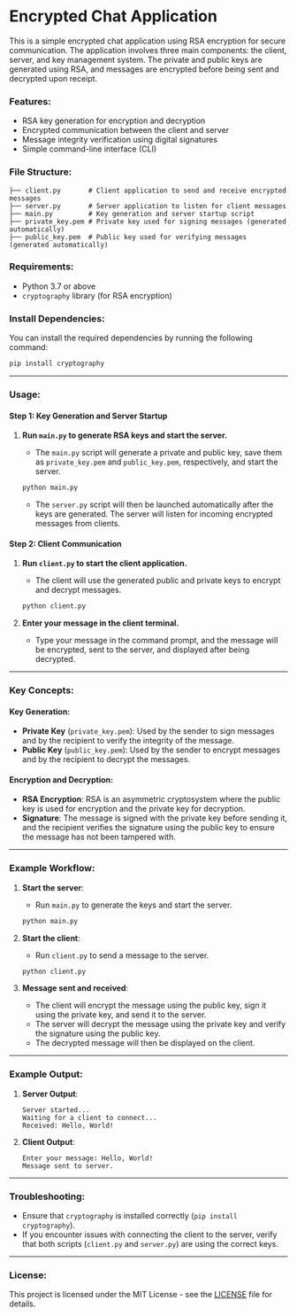 
# Encrypted Chat Application

This is a simple encrypted chat application using RSA encryption for secure communication. The application involves three main components: the client, server, and key management system. The private and public keys are generated using RSA, and messages are encrypted before being sent and decrypted upon receipt.

### Features:
- RSA key generation for encryption and decryption
- Encrypted communication between the client and server
- Message integrity verification using digital signatures
- Simple command-line interface (CLI)

### File Structure:
```
├── client.py       # Client application to send and receive encrypted messages
├── server.py       # Server application to listen for client messages
├── main.py         # Key generation and server startup script
├── private_key.pem # Private key used for signing messages (generated automatically)
├── public_key.pem  # Public key used for verifying messages (generated automatically)
```

### Requirements:
- Python 3.7 or above
- `cryptography` library (for RSA encryption)

### Install Dependencies:
You can install the required dependencies by running the following command:
```bash
pip install cryptography
```

---

### Usage:

#### Step 1: Key Generation and Server Startup
1. **Run `main.py` to generate RSA keys and start the server.**
   - The `main.py` script will generate a private and public key, save them as `private_key.pem` and `public_key.pem`, respectively, and start the server.
   
   ```bash
   python main.py
   ```

   - The `server.py` script will then be launched automatically after the keys are generated. The server will listen for incoming encrypted messages from clients.

#### Step 2: Client Communication
1. **Run `client.py` to start the client application.**
   - The client will use the generated public and private keys to encrypt and decrypt messages.
   
   ```bash
   python client.py
   ```

2. **Enter your message in the client terminal.**
   - Type your message in the command prompt, and the message will be encrypted, sent to the server, and displayed after being decrypted.

---

### Key Concepts:

#### Key Generation:
- **Private Key** (`private_key.pem`): Used by the sender to sign messages and by the recipient to verify the integrity of the message.
- **Public Key** (`public_key.pem`): Used by the sender to encrypt messages and by the recipient to decrypt the messages.

#### Encryption and Decryption:
- **RSA Encryption**: RSA is an asymmetric cryptosystem where the public key is used for encryption and the private key for decryption.
- **Signature**: The message is signed with the private key before sending it, and the recipient verifies the signature using the public key to ensure the message has not been tampered with.

---

### Example Workflow:

1. **Start the server**:
   - Run `main.py` to generate the keys and start the server.
   ```bash
   python main.py
   ```

2. **Start the client**:
   - Run `client.py` to send a message to the server.
   ```bash
   python client.py
   ```

3. **Message sent and received**:
   - The client will encrypt the message using the public key, sign it using the private key, and send it to the server.
   - The server will decrypt the message using the private key and verify the signature using the public key.
   - The decrypted message will then be displayed on the client.

---

### Example Output:

1. **Server Output**:
   ```
   Server started...
   Waiting for a client to connect...
   Received: Hello, World!
   ```

2. **Client Output**:
   ```
   Enter your message: Hello, World!
   Message sent to server.
   ```

---

### Troubleshooting:
- Ensure that `cryptography` is installed correctly (`pip install cryptography`).
- If you encounter issues with connecting the client to the server, verify that both scripts (`client.py` and `server.py`) are using the correct keys.

---

### License:
This project is licensed under the MIT License - see the [LICENSE](LICENSE) file for details.
